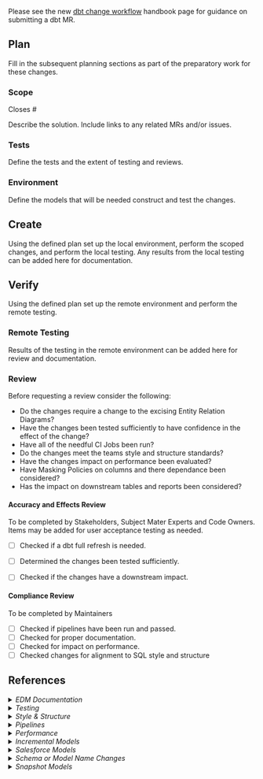 <!---
  Use this template when making consequential changes to the `/transform` directory,
  including changes to dbt models, tests, seeds, and docs.
--->


Please see the new [dbt change workflow](https://about.gitlab.com/handbook/business-technology/data-team/how-we-work/dbt-change-workflow/) handbook page for guidance on submitting a dbt MR.

## Plan

Fill in the subsequent planning sections as part of the preparatory work for these changes.

### Scope

<!--- Link the Issue this MR closes --->
Closes #

Describe the solution. Include links to any related MRs and/or issues.

### Tests

Define the tests and the extent of testing and reviews.

### Environment

Define the models that will be needed construct and test the changes.

## Create

Using the defined plan set up the local environment, perform the scoped changes, and perform the local testing.
Any results from the local testing can be added here for documentation.

## Verify

Using the defined plan set up the remote environment and perform the remote testing.

### Remote Testing

Results of the testing in the remote environment can be added here for review and documentation.

### Review

Before requesting a review consider the following:
- Do the changes require a change to the excising Entity Relation Diagrams?
- Have the changes been tested sufficiently to have confidence in the effect of the change?
- Have all of the needful CI Jobs been run?
- Do the changes meet the teams style and structure standards?
- Have the changes impact on performance been evaluated?
- Have Masking Policies on columns and there dependance been considered?
- Has the impact on downstream tables and reports been considered?

#### Accuracy and Effects Review
To be completed by Stakeholders, Subject Mater Experts and Code Owners.  Items may be added for user acceptance testing as needed.

- [ ] Checked if a dbt full refresh is needed.
- [ ] Determined the changes been tested sufficiently.
- [ ] Checked if the changes have a downstream impact.


#### Compliance Review

To be completed by Maintainers

- [ ] Checked if pipelines have been run and passed.
- [ ] Checked for proper documentation.
- [ ] Checked for impact on performance.
- [ ] Checked changes for alignment to SQL style and structure

## References

<details>
<summary><i>EDM Documentation</i></summary>

Change to EMD models should be reflected on an ERD in the [Lead to Cash ERD Library](https://about.gitlab.com/handbook/business-technology/data-team/platform/edw/#lead-to-cash-erds), [Product Release to Adoption ERD Library](https://about.gitlab.com/handbook/business-technology/data-team/platform/edw/#product-release-to-adoption-erds), or the [Team Member ERD Library](https://about.gitlab.com/handbook/business-technology/data-team/platform/edw/#team-member-erds)? Additionally all columns should be added and defined in the reliant `schema.yml` file

</details>

<details>
<summary><i>Testing</i></summary>

[Component testing](https://handbook.gitlab.com/handbook/business-technology/data-team/how-we-work/dbt-change-workflow/#component-tests) should be implemented and documented for every model in a `schema.yml` file. At minimum, unique, not nullable fields, and foreign key constraints should be tested, if applicable.
Integration testing should be sufficient to be confidant of the effect and impact of the changes.  System testing should be used to show the effect and impact of the changes. And acceptance testing should be used to show that the changes meet the needs of the requestor requirements.


</details>

<details>
<summary><i>Style & Structure</i></summary>

- Field names should all be lowercased.
- Function names should all be capitalized.
- All references to existing tables/views/sources (i.e. `{{ ref('...') }}` statements) should be placed in CTEs at the top of the file.
- [dbt Style Guide](https://handbook.gitlab.com/handbook/business-technology/data-team/platform/dbt-guide/#style-and-usage-guide)
- [SQL Style Guide](https://handbook.gitlab.com/handbook/business-technology/data-team/platform/sql-style-guide/#sql-style-guide)

</details>

<details>
<summary><i>Pipelines</i></summary>

- The `generate_dbt_docs` job can be used when only the documentation is changed.
- The `build_changes` job should be used for most changes.
- Variable can be added to the `build_changes` job to capture more nuance in the build.
- The `custom_invocation` job can be used to capture any anything not covered by the `build_changes` job
- [dbt CI Jobs](https://handbook.gitlab.com/handbook/business-technology/data-team/platform/ci-jobs/#-dbt-run)

**Which pipeline job do I run?** See our [handbook page](https://about.gitlab.com/handbook/business-ops/data-team/platform/ci-jobs/) on our CI jobs to better understand which job to run.

**What to do for failed pipelines** See our [handbook page](https://about.gitlab.com/handbook/business-ops/data-team/platform/ci-jobs/#what-to-do-if-a-pipeline-fails) 


</details>

<details>
<summary><i>Performance</i></summary>


- The [dbt Model Performance runbook](https://gitlab.com/gitlab-data/runbooks/-/blob/main/dbt_performance/model_build_performance.md) will retrieve the performance categories for any changed or new models.
- The [guidelines](https://about.gitlab.com/handbook/business-technology/data-team/platform/dbt-guide/#guidance-for-checking-model-performance) in the handbook provide information for improving the performance as needed.

</details>

<details>
<summary><i>Incremental Models</i></summary>

Incremental Models may require a full refresh of the model if the structure of the data or the business logic has changed.  If a full refresh is needed this shoul dbe made clear to the reviewer.

</details>

<details>
<summary><i>Salesforce Models</i></summary>


- [ ] Does this MR add, remove, or update logic in `sfdc_account_source`?
  - [ ] Mirror the changes in `sfdc_account_snapshots_source`.
- [ ] Does this MR add, remove, or update logic in `sfdc_opportunity_source`?
  - [ ] Mirror the changes in `sfdc_opportunity_snapshots_source`.
- [ ] Does this MR add, remove, or update logic in `sfdc_users_source`?
  - [ ] Mirror the changes in `sfdc_user_snapshots_source`.
- [ ] Does this MR add, remove, or update logic in `sfdc_account_fields`, `sfdc_user_fields`, or `prep_crm_opportunity`?
  - [ ]If the MR updates these models, a `dbt run --full-refresh` will be needed after merging the MR. Please, add it to the Reviewer Checklist to warn them that this step is required.

</details>

<details>
<summary><i>Schema or Model Name Changes</i></summary>

- If the change introduces a change a the name of a **schema** or **model name** then the impact the the downstream reporting should be evaluated.  Also the table with the old model name will need to be doped from the database, this task can be assigned the Data Platform team.
- New schemas may require an update the `data_observability` role permissions that Monte Carlo uses. Guidance for the permissions can be found in the [Handbook](https://about.gitlab.com/handbook/business-technology/data-team/platform/monte-carlo/#note-on-dwh-permissions) and located in MC's official docs.

</details>

<details>

<summary><i>Snapshot Models</i></summary>

If a snapshot models concerns GitLab.com data make sure its captured into the selection criteria of the [GDPR deletion](https://gitlab.com/gitlab-data/analytics/-/blob/master/transform/snowflake-dbt/macros/warehouse/gdpr_delete_gitlab_dotcom.sql) macro for GitLab.com data.

</details>
